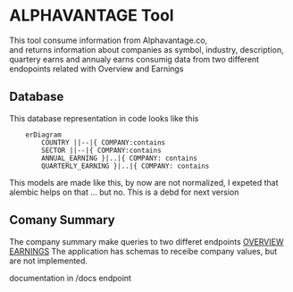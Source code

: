 # ALPHAVANTAGE Tool

This tool consume information from Alphavantage.co,  
and returns information about companies as 
symbol, industry, description, quartery earns and annualy earns
consumig data from two different endopoints related with Overview and Earnings

## Database 
This database representation in code looks like this

```mermaid
    erDiagram
        COUNTRY ||--|{ COMPANY:contains
        SECTOR ||--|{ COMPANY:contains
        ANNUAL_EARNING }|..|{ COMPANY: contains
        QUARTERLY_EARNING }|..|{ COMPANY: contains
```
This models are made like this, by now are not normalized, I expeted that alembic helps on that ... but no. 
This is a debd for next version

## Comany Summary
The company summary make queries to two differet endpoints 
[OVERVIEW](https://www.alphavantage.co/documentation/#company-overview)
[EARNINGS](https://www.alphavantage.co/documentation/#earnings)
The application has schemas to receibe company values, but are not implemented.


documentation  in /docs endpoint 

